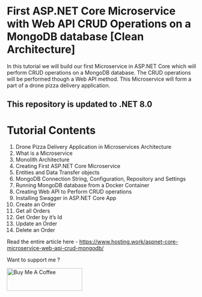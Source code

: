 # First ASP.NET Core Microservice with Web API CRUD Operations on a MongoDB database [Clean Architecture]

In this tutorial we will build our first Microservice in ASP.NET Core which will perform CRUD operations on a MongoDB database. The CRUD operations will be performed though a Web API method. This Microservice will form a part of a drone pizza delivery application.

## This repository is updated to .NET 8.0

# Tutorial Contents

1. Drone Pizza Delivery Application in Microservices Architecture
2. What is a Microservice
3. Monolith Architecture
4. Creating First ASP.NET Core Microservice
5. Entities and Data Transfer objects
6. MongoDB Connection String, Configuration, Repository and Settings
7. Running MongoDB database from a Docker Container
8. Creating Web API to Perform CRUD operations
9. Installing Swagger in ASP.NET Core App
10. Create an Order
11. Get all Orders
12. Get Order by it’s Id
13. Update an Order
14. Delete an Order

Read the entire article here - https://www.hosting.work/aspnet-core-microservice-web-api-crud-mongodb/

Want to support me ?

<a href="https://www.buymeacoffee.com/YogYogi" target="_blank"><img src="https://cdn.buymeacoffee.com/buttons/v2/default-yellow.png" alt="Buy Me A Coffee" width="200"  style="height: 60px !important;width: 200px !important;" ></a>
